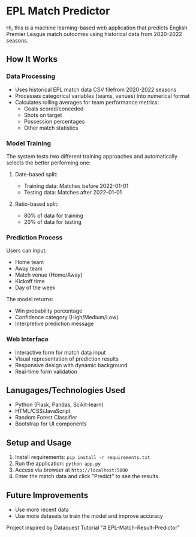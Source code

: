 # EPL Match Predictor

Hi, this is a machine learning-based web application that predicts English Premier League match outcomes using historical data from 2020-2022 seasons.

## How It Works

### Data Processing
- Uses historical EPL match data CSV filefrom 2020-2022 seasons
- Processes categorical variables (teams, venues) into numerical format
- Calculates rolling averages for team performance metrics:
  - Goals scored/conceded
  - Shots on target
  - Possession percentages
  - Other match statistics

### Model Training
The system tests two different training approaches and automatically selects the better performing one:
1. Date-based split:
   - Training data: Matches before 2022-01-01
   - Testing data: Matches after 2022-01-01

2. Ratio-based split:
   - 80% of data for training
   - 20% of data for testing

### Prediction Process
Users can input:
- Home team
- Away team
- Match venue (Home/Away)
- Kickoff time
- Day of the week

The model returns:
- Win probability percentage
- Confidence category (High/Medium/Low)
- Interpretive prediction message

### Web Interface
- Interactive form for match data input
- Visual representation of prediction results
- Responsive design with dynamic background
- Real-time form validation

## Lanugages/Technologies Used
- Python (Flask, Pandas, Scikit-learn)
- HTML/CSS/JavaScript
- Random Forest Classifier
- Bootstrap for UI components

## Setup and Usage
1. Install requirements: `pip install -r requirements.txt`
2. Run the application: `python app.py`
3. Access via browser at `http://localhost:5000`
4. Enter the match data and click "Predict" to see the results.

## Future Improvements
- Use more recent data
- Use more datasets to train the model and improve accuracy


Project inspired by Dataquest Tutorial
"# EPL-Match-Result-Predictor" 
